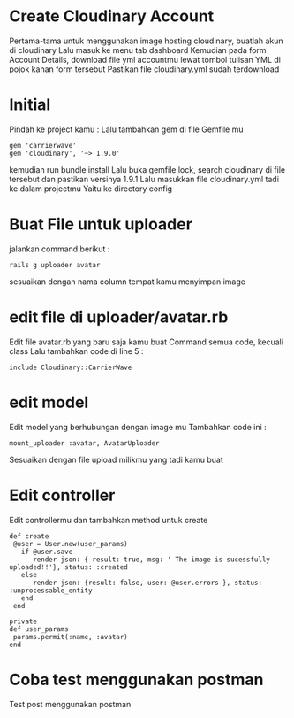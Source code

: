 # Create Cloudinary Account
Pertama-tama untuk menggunakan image hosting cloudinary, buatlah akun di cloudinary
Lalu masuk ke menu tab dashboard
Kemudian pada form Account Details, download file yml accountmu lewat tombol tulisan YML di pojok kanan form tersebut
Pastikan file cloudinary.yml sudah terdownload

# Initial 
Pindah ke project kamu :
Lalu tambahkan gem di file Gemfile mu
```
gem 'carrierwave'
gem 'cloudinary', '~> 1.9.0'
```
kemudian run bundle install
Lalu buka gemfile.lock, search cloudinary di file tersebut
dan pastikan versinya 1.9.1
Lalu masukkan file cloudinary.yml tadi ke dalam projectmu
Yaitu ke directory config

# Buat File untuk uploader
jalankan command berikut :
```
rails g uploader avatar
```
sesuaikan dengan nama column tempat kamu menyimpan image

# edit file di uploader/avatar.rb
Edit file avatar.rb yang baru saja kamu buat
Command semua code, kecuali class
Lalu tambahkan code di line 5 :
```
include Cloudinary::CarrierWave
```
# edit model
Edit model yang berhubungan dengan image mu
Tambahkan code ini :
```
mount_uploader :avatar, AvatarUploader
```
Sesuaikan dengan file upload milikmu yang tadi kamu buat

# Edit controller
Edit controllermu dan tambahkan method untuk create
```
def create
 @user = User.new(user_params)
   if @user.save
      render json: { result: true, msg: ' The image is sucessfully         uploaded!!'}, status: :created
   else
      render json: {result: false, user: @user.errors }, status:          :unprocessable_entity
   end
 end
 
private
def user_params
 params.permit(:name, :avatar)
end
 ```
 # Coba test menggunakan postman
 Test post menggunakan postman

 
